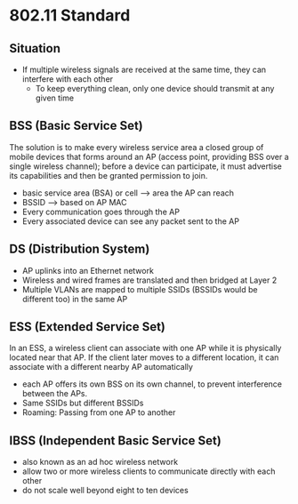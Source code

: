 # 802.11 Standard

## Situation
- If multiple wireless signals are received at the same time, they can interfere with each other
    - To keep everything clean, only one device should transmit at any given time

## BSS (Basic Service Set)
The solution is to make every wireless service area a closed group of mobile devices that forms around an AP (access point, providing BSS over a single wireless channel);
before a device can participate, it must advertise its capabilities and then be granted permission to join.

- basic service area (BSA) or cell --> area the AP can reach
- BSSID --> based on AP MAC
- Every communication goes through the AP
- Every associated device can see any packet sent to the AP

## DS (Distribution System)
- AP uplinks into an Ethernet network
- Wireless and wired frames are translated and then bridged at Layer 2
- Multiple VLANs are mapped to multiple SSIDs (BSSIDs would be different too) in the same AP

## ESS (Extended Service Set)
In an ESS, a wireless client can associate with one AP while it is physically located near that AP.
If the client later moves to a different location, it can associate with a different nearby  AP automatically

- each AP offers its own BSS on its own channel, to prevent interference between the APs.
- Same SSIDs but different BSSIDs
- Roaming:  Passing from one AP to another

## IBSS (Independent Basic Service Set)
- also known as an ad hoc wireless network
- allow two or more wireless clients to communicate directly with each other
- do not scale well beyond eight to ten devices
